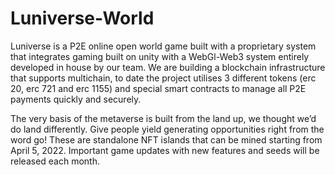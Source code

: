 # Luniverse-World

Luniverse is a P2E online open world game built with a proprietary system that integrates gaming built on unity with a WebGl-Web3 system entirely developed in house by our team. We are building a blockchain infrastructure that supports multichain, to date the project utilises 3 different tokens (erc 20, erc 721 and erc 1155) and special smart contracts to manage all P2E payments quickly and securely.  

The very basis of the metaverse is built from the land up, we thought we’d do land differently. Give people yield generating opportunities right from the word go! These are standalone NFT islands that can be mined starting from April 5, 2022. Important game updates with new features and seeds will be released each month.
